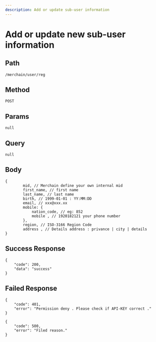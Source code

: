 ```yaml
---
description: Add or update sub-user information
---
```


# Add or update new sub-user information

## Path

```
/merchain/user/reg
```

## Method

```
POST
```

## Params

```
null
```

## Query

```
null
```

## Body

```
{
        mid, // Merchain define your own internal mid
        first_name, // first name
        last_name, // last name
        birth, // 1999-01-01 : YY:MM:DD
        email, // xxx@xxx.xx
        mobile: {
            nation_code, // eg: 852
            mobile , // 1920182121 your phone number
        },
        region, // ISO-3166 Region Code
        address , // Details address : privance | city | details
}
```

## Success Response

```
{
    "code": 200,
    "data": "success"
}
```

## Failed Response

```
{
    "code": 401,
    "error": "Permission deny . Please check if API-KEY correct ."
}
```

```
{
    "code": 500,
    "error": "Filed reason."
}
```
